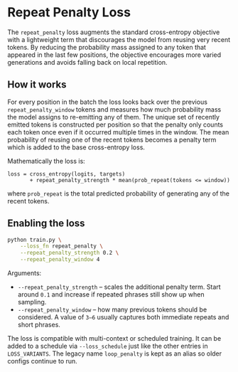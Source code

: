 # Repeat Penalty Loss

The `repeat_penalty` loss augments the standard cross-entropy objective with a
lightweight term that discourages the model from reusing very recent tokens. By
reducing the probability mass assigned to any token that appeared in the last
few positions, the objective encourages more varied generations and avoids
falling back on local repetition.

## How it works

For every position in the batch the loss looks back over the previous
`repeat_penalty_window` tokens and measures how much probability mass the model
assigns to re-emitting any of them. The unique set of recently emitted tokens is
constructed per position so that the penalty only counts each token once even if
it occurred multiple times in the window. The mean probability of reusing one of
the recent tokens becomes a penalty term which is added to the base
cross-entropy loss.

Mathematically the loss is:

```
loss = cross_entropy(logits, targets)
       + repeat_penalty_strength * mean(prob_repeat(tokens <= window))
```

where `prob_repeat` is the total predicted probability of generating any of the
recent tokens.

## Enabling the loss

```bash
python train.py \
    --loss_fn repeat_penalty \
    --repeat_penalty_strength 0.2 \
    --repeat_penalty_window 4
```

Arguments:

* `--repeat_penalty_strength` – scales the additional penalty term. Start around
  `0.1` and increase if repeated phrases still show up when sampling.
* `--repeat_penalty_window` – how many previous tokens should be considered. A
  value of `3–6` usually captures both immediate repeats and short phrases.

The loss is compatible with multi-context or scheduled training. It can be
added to a schedule via `--loss_schedule` just like the other entries in
`LOSS_VARIANTS`. The legacy name `loop_penalty` is kept as an alias so older
configs continue to run.
